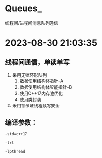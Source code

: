 <!--
 *                                |~~~~~~~|
 *                                |       |
 *                                |       |
 *                                |       |
 *                                |       |
 *                                |       |
 *     |~.\\\_\~~~~~~~~~~~~~~xx~~~         ~~~~~~~~~~~~~~~~~~~~~/_//;~|
 *     |  \  o \_         ,XXXXX),                         _..-~ o /  |
 *     |    ~~\  ~-.     XXXXX`)))),                 _.--~~   .-~~~   |
 *      ~~~~~~~`\   ~\~~~XXX' _/ ';))     |~~~~~~..-~     _.-~ ~~~~~~~
 *               `\   ~~--`_\~\, ;;;\)__.---.~~~      _.-~
 *                 ~-.       `:;;/;; \          _..-~~
 *                    ~-._      `''        /-~-~
 *                        `\              /  /
 *                          |         ,   | |
 *                           |  '        /  |
 *                            \/;          |
 *                             ;;          |
 *                             `;   .       |
 *                             |~~~-----.....|
 *                            | \             \
 *                           | /\~~--...__    |
 *                           (|  `\       __-\|
 *                           ||    \_   /~    |
 *                           |)     \~-'      |
 *                            |      | \      '
 *                            |      |  \    :
 *                             \     |  |    |
 *                              |    )  (    )
 *                               \  /;  /\  |
 *                               |    |/   |
 *                               |    |   |
 *                                \  .'  ||
 *                                |  |  | |
 *                                (  | |  |
 *                                |   \ \ |
 *                                || o `.)|
 *                                |`\\) |
 *                                |       |
 *                                |       |
 * 
 * @Author: sizaif
 * @Date: 2023-08-31 23:24:14
 * @LastEditTime: 2023-08-31 23:34:46
 * @Description: 
 * 
 -->

# Queues_
线程间/进程间消息队列通信


# 2023-08-30 21:03:35

## 线程间通信，单读单写
  1. 采用无锁环形队列
     1. 数据使用结构体指针-A
     2. 数据使用结构体智能指针-B
     3. 使用C++17内存池优化
     4. 使用类封装
  2. 采用锁保证线程读写安全

    
  

## 编译参数：

`-std=c++17`

`-lrt`

`-lpthread`



